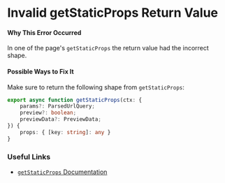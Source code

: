 # Invalid getStaticProps Return Value

#### Why This Error Occurred

In one of the page's `getStaticProps` the return value had the incorrect shape.

#### Possible Ways to Fix It

Make sure to return the following shape from `getStaticProps`:

```ts
export async function getStaticProps(ctx: {
    params?: ParsedUrlQuery;
    preview?: boolean;
    previewData?: PreviewData;
}) {
    props: { [key: string]: any }
}
```

### Useful Links

- [`getStaticProps` Documentation](https://nextjs.org/docs/api-reference/data-fetching/get-static-props)

